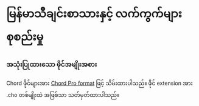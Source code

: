 # မြန်မာသီချင်းစာသားနှင့် လက်ကွက်များ စုစည်းမှု

### အသုံးပြုထားသော ဖိုင်အမျိုးအစား

Chord ဖိုင်များအား [Chord Pro format](https://www.chordpro.org) ဖြင့် သိမ်းထားပါသည်။ ဖိုင် extension အား .cho တစ်မျိုးထဲ အဖြစ်သာ သတ်မှတ်ထားပါသည်။
